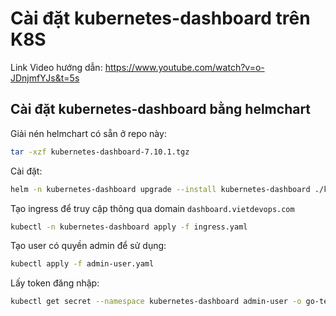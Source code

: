 # Cài đặt kubernetes-dashboard trên K8S
Link Video hướng dẫn: https://www.youtube.com/watch?v=o-JDnjmfYJs&t=5s

## Cài đặt kubernetes-dashboard bằng helmchart
Giải nén helmchart có sẵn ở repo này:
```bash
tar -xzf kubernetes-dashboard-7.10.1.tgz
```

Cài đặt:
```bash
helm -n kubernetes-dashboard upgrade --install kubernetes-dashboard ./kubernetes-dashboard --create-namespace
```

Tạo ingress để truy cập thông qua domain `dashboard.vietdevops.com`
```bash
kubectl -n kubernetes-dashboard apply -f ingress.yaml
```

Tạo user có quyền admin để sử dụng:

```bash
kubectl apply -f admin-user.yaml
```

Lấy token đăng nhập:
```bash
kubectl get secret --namespace kubernetes-dashboard admin-user -o go-template='{{.data.token|base64decode}}{{ "\n" }}'
```
